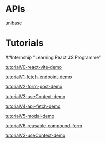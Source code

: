 # APIs

[unibase](https://github.com/graemeajones/unibase)

# Tutorials

##Internship "Learning React JS Programme"

[tutorialV0-react-vite-demo](https://github.com/graemeajones/tutorialV0-react-vite-demo)

[tutorialV1-fetch-endpoint-demo](https://github.com/graemeajones/tutorialV1-fetch-endpoint-demo)

[tutorialV2-form-post-demo](https://github.com/graemeajones/tutorialV2-form-post-demo)

[tutorialV3-useContext-demo](https://github.com/graemeajones/tutorialV3-useContext-demo)

[tutorialV4-api-fetch-demo](https://github.com/graemeajones/tutorialV4-api-fetch-demo)

[tutorialV5-modal-demo](https://github.com/graemeajones/tutorialV5-modal-demo)

[tutorialV6-reusable-compound-form](https://github.com/graemeajones/tutorialV6-reusable-compound-form)

[tutorialV3-useContext-demo](https://github.com/graemeajones/tutorialV7-crudler-workflow-demo)


[]()
[]()
[]()
[]()
[]()
[]()
[]()
[]()
[]()
[]()
